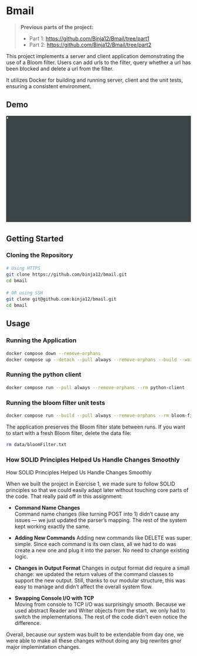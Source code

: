 # Bmail

> **Previous parts of the project:**
> - Part 1: https://github.com/Binja12/Bmail/tree/part1
> - Part 2: https://github.com/Binja12/Bmail/tree/part2

This project implements a server and client application demonstrating the use of a Bloom filter.
Users can add urls to the filter, query whether a url has been blocked and delete a url from the filter.

It utilizes Docker for building and running server, client and the unit tests, ensuring a consistent environment.

## Demo

![Bmail Demo](assets/ex2-example-run.gif)

## Getting Started

### Cloning the Repository

```bash
# Using HTTPS
git clone https://github.com/binja12/bmail.git
cd bmail

# OR using SSH
git clone git@github.com:binja12/bmail.git
cd bmail
```

## Usage

### Running the Application


```bash
docker compose down --remove-orphans
docker compose up --detach --pull always --remove-orphans --build --wait bloom-filter web-server
```

### Running the python client
```bash
docker compose run --pull always --remove-orphans --rm python-client

```

### Running the bloom filter unit tests

```bash
docker compose run --build --pull always --remove-orphans --rm bloom-filter-tests
```

The application preserves the Bloom filter state between runs. If you want to start with a fresh Bloom filter, delete the data file:
```bash
rm data/bloomFilter.txt
```

### How SOLID Principles Helped Us Handle Changes Smoothly

How SOLID Principles Helped Us Handle Changes Smoothly

When we built the project in Exercise 1, we made sure to follow SOLID principles so that we could easily adapt later without touching core parts of the code. That really paid off in this assignment:

- **Command Name Changes**  
Command name changes (like turning POST into 1) didn’t cause any issues — we just updated the parser’s mapping. The rest of the system kept working exactly the same.

- **Adding New Commands**
Adding new commands like DELETE was super simple. Since each command is its own class, all we had to do was create a new one and plug it into the parser. No need to change existing logic.

- **Changes in Output Format** 
Changes in output format did require a small change: we updated the return values of the command classes to support the new output. Still, thanks to our modular structure, this was easy to manage and didn’t affect the overall system flow.

- **Swapping Console I/O with TCP**  
Moving from console to TCP I/O was surprisingly smooth. Because we used abstract Reader and Writer objects from the start, we only had to switch the implementations. The rest of the code didn’t even notice the difference.

Overall, because our system was built to be extendable from day one, we were able to make all these changes without doing any big rewrites gnor major implemintation changes.
